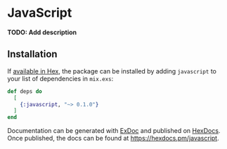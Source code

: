 # JavaScript

**TODO: Add description**

## Installation

If [available in Hex](https://hex.pm/docs/publish), the package can be installed
by adding `javascript` to your list of dependencies in `mix.exs`:

```elixir
def deps do
  [
    {:javascript, "~> 0.1.0"}
  ]
end
```

Documentation can be generated with [ExDoc](https://github.com/elixir-lang/ex_doc)
and published on [HexDocs](https://hexdocs.pm). Once published, the docs can
be found at <https://hexdocs.pm/javascript>.

